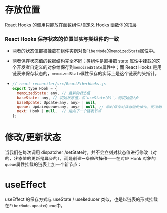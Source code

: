 # 存放位置

 React Hooks 的调用只能放在函数组件/自定义 Hooks 函数体的顶层

### React Hooks 保存状态的位置其实与类组件的一致

- 两者的状态值都被挂载在组件实例对象`FiberNode`的`memoizedState`属性中。

- 两者保存状态值的数据结构完全不同；类组件是直接把 state 属性中挂载的这个开发者自定义的对象给保存到`memoizedState`属性中；而 React Hooks 是用链表来保存状态的，`memoizedState`属性保存的实际上是这个链表的头指针。

- ```js
  // react-reconciler/src/ReactFiberHooks.js
  export type Hook = {
    memoizedState: any, // 最新的状态值
    baseState: any, // 初始状态值，如`useState(0)`，则初始值为0
    baseUpdate: Update<any, any> | null,
    queue: UpdateQueue<any, any> | null, // 临时保存对状态值的操作，更准确来说是一个链表数据结构中的一个指针
    next: Hook | null,  // 指向下一个链表节点
  };
  ```

# 修改/更新状态

当我们在每次调用 dispatcher /setState时，并不会立刻对状态值进行修改（对的，状态值的更新是异步的），而是创建一条修改操作——在对应 Hook 对象的`queue`属性挂载的链表上加一个新节点：

# useEffect

useEffect 的保存方式与 useState / useReducer 类似，也是以链表的形式挂载在`FiberNode.updateQueue`中。